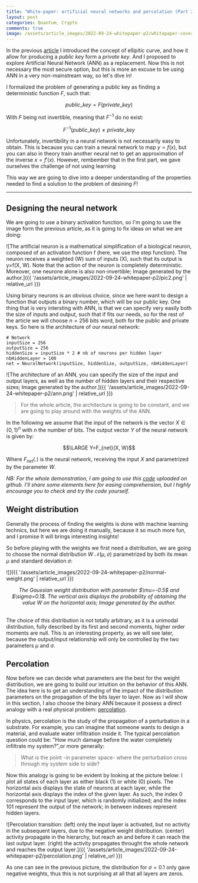 ```yaml
---
title: "White-paper: artificial neural networks and percolation (Part 2)"
layout: post
categories: Quantum, Crypto
comments: true
image: /assets/article_images/2022-09-24-whitepaper-p2/whitepaper-cover.jpg
---
```


In the previous [article](https://manuneuro.github.io/EmmanuelCalvet//quantum,/crypto/2022/09/01/whitepaper-p1.html) I introduced the concept of ellipitic curve, and how it allow for producing a *public ke*y form a *private key*. And I proposed to explore Artificial Neural Network (ANN) as a replacement. Now this is not necessary the most secure option, but this is more an excuse to be using ANN in a very non-mainstream way, so let's dive in!

I formalized the problem of generating a public key as finding a deterministic function $F$, such that:

$$public\_key = F(private\_key)$$

With $F$ being not invertible, meaning that $F^{-1}$ do no exist:

$$F^{-1}(public\_key) \ne private\_key$$

Unfortunately, invertibility in a neural network is not necessarily easy to obtain. This is because you can train a neural network to map $y=f(x)$, but you can also in theory train another neural net to get an approximation of the inverse $x=f'(x)$. However, rembember that in the first part, we gave ourselves the challenge of not using learning

This way we are going to dive into a deeper understanding of the properties needed to find a solution to the problem of desining $F$!

***

## Designing the neural network

We are going to use a binary activation function, so I'm going to use the image form the previous article, as it is going to fix ideas on what we are doing:

![The artificial neuron is a mathematical simplification of a biological neuron, composed of an activation function f (here, we use the step function). The neuron receives a weighted (W) sum of inputs (X), such that its output is y=f(X, W). Note that the action of the neuron is completely deterministic. Moreover, one neurone alone is also non-invertible; Image generated by the author.]({{ '/assets/article_images/2022-09-24-whitepaper-p2/pic2.png' | relative_url }})

Using binary neurons is an obvious choice, since we here want to design a function that outputs a binary number, which will be our public key. One thing that is very intersting with ANN, is that we can specify very easily both the size of inputs and output, such that if fits our needs, so for the rest of the article we will choose $n=256$ bits word, both for the public and private keys. So here is the architecture of our neural network:

```
# Network    
inputSize = 256
outputSize = 256
hiddenSize = inputSize * 2 # nb of neurons per hidden layer
nbHiddenLayer = 100
net = NeuralNetwork(inputSize, hiddenSize, outputSize, nbHiddenLayer)
```
![The architecture of an ANN, you can specify the size of the input and output layers, as well as the number of hidden layers and their respective sizes; Image generated by the author.]({{ '/assets/article_images/2022-09-24-whitepaper-p2/ann.png' | relative_url }})

> For the whole article, the architecture is going to be constant, and we are going to play around with the weights of the ANN.

In the following we assume that the input of the network is the vector $X\in \{0, 1\}^n$ with $n$ the number of bits. The output vector $Y$ of the neural network is given by:

$$\LARGE Y=F_{net}(X, W)$$

Where $F_{net}(.)$ is the neural network, receiving the input $X$ and parametrized by the parameter $W$. 

*NB: For the whole demonstration, I am going to use this [code]() uploaded on github. I'll share some elements here for easing comprehension, but I highly encourage you to check and try the code yourself.*

## Weight distribution

Generally the process of finding the weights is done with machine learning technics, but here we are doing it manually, because it so much more fun, and I promise It will brings interesting insights!

So before playing with the weights we first need a distribution, we are going to choose the normal distribution $W~\mathcal{N}(\mu, \sigma)$ parametrized by both its mean $\mu$ and standard deviation $\sigma$:

![]({{ '/assets/article_images/2022-09-24-whitepaper-p2/normal-weight.png' | relative_url }})
<center><i>The Gaussian weight distribution with parameter $\mu=-0.5$ and $\sigma=0.1$. The vertical axis displays the probability of obtaining the value W on the horizontal axis; Image generated by the author.</i></center>

<br>

The choice of this distribution is not totally arbitrary, as it is a unimodal distribution, fully described by its first and second moments, higher order moments are null. This is an interesting property, as we will see later, because the output/input relationship will only be controlled by the two parameters $\mu$ and $\sigma$.

## Percolation

Now before we can decide what parameters are the best for the weight distribution, we are going to build our intuition on the behavior of this ANN. The idea here is to get an understanding of the impact of the distribution parameters on the propagation of the bits layer to layer. Now as I will show in this section, I also choose the binary ANN because it possess a direct analogy with a real physical problem: [percolation](https://introcs.cs.princeton.edu/java/24percolation/).

In physics, percolation is the study of the propagation of a perturbation in a substrate. For example, you can imagine that someone wants to design a material, and evaluate water infiltration inside it. The typical percolation question could be: "How much damage before the water completely infiltrate my system?",or more generally:

> What is the point -in parameter space- where the perturbation cross through my system side to side?

Now this analogy is going to be evident by looking at the picture below: I plot all states of each layer as either black (1) or white (0) pixels. The horizontal axis displays the state of neurons at each layer, while the horizontal axis displays the index of the given layer. As such, the index 0 corresponds to the input layer, which is randomly initialized; and the index 101 represent the output of the network; in between indexes represent hidden layers. 

![Percolation transition: (left) only the input layer is activated, but no activity in the subsequent layers, due to the negative weight distribution. (center) activity propagate in the hierarchy, but reach an and before it can reach the last output layer. (right) the activity propagates throught the whole network and reaches the output layer.]({{ '/assets/article_images/2022-09-24-whitepaper-p2/percolation.png' | relative_url }})

 
As one can see in the previous picture, the distribution for $\sigma=0.1$ only gave negative weights, thus this is not surprising at all that all layers are zeros. 